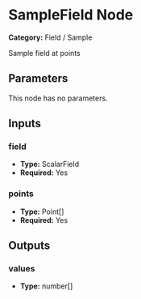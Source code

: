 
# SampleField Node

**Category:** Field / Sample

Sample field at points

## Parameters

This node has no parameters.

## Inputs


### field
- **Type:** ScalarField
- **Required:** Yes



### points
- **Type:** Point[]
- **Required:** Yes



## Outputs


### values
- **Type:** number[]




